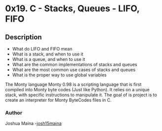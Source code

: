 # 0x19. C - Stacks, Queues - LIFO, FIFO

## Description
* What do LIFO and FIFO mean
* What is a stack, and when to use it
* What is a queue, and when to use it
* What are the common implementations of stacks and queues
* What are the most common use cases of stacks and queues
* What is the proper way to use global variables

The Monty language
Monty 0.98 is a scripting language that is first compiled into Monty byte codes (Just like Python). It relies on a unique stack, with specific instructions to manipulate it. The goal of is project is to create an interpreter for Monty ByteCodes files in C.

### Author
Joshua Maina -[josh15maina](github.com/josh15maina)
